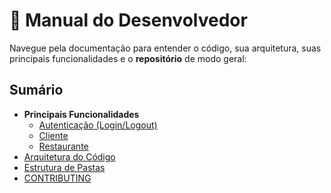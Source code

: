 # 🧩 Manual do Desenvolvedor

Navegue pela documentação para entender o código, sua arquitetura, suas principais funcionalidades e o **repositório** de modo geral:

## Sumário

- **Principais Funcionalidades**  
  - [Autenticação (Login/Logout)](funcionalidades/autenticação-loginlogout.md)  
  - [Cliente](funcionalidades/cliente-funcionalidades.md)  
  - [Restaurante](funcionalidades/restaurante-funcionalidades.md)
- [Arquitetura do Código](arquitetura.md)
- [Estrutura de Pastas](estrutura-pastas.md)         
- [CONTRIBUTING](../CONTRIBUTING.md)
